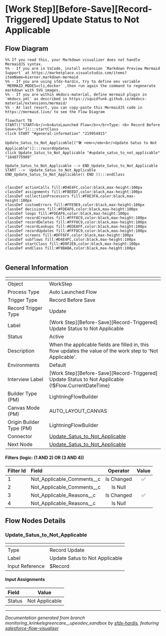 # [Work Step][Before-Save][Record-Triggered] Update Status to Not Applicable

## Flow Diagram

```mermaid
%% If you read this, your Markdown visualizer does not handle MermaidJS syntax.
%% - If you are in VsCode, install extension `Markdown Preview Mermaid Support` at https://marketplace.visualstudio.com/items?itemName=bierner.markdown-mermaid
%% - If you are using sfdx-hardis, try to define env variable `MERMAID_MODES=cli,docker` ,then run again the command to regenerate markdown with SVG images.
%% - If you are within mkdocs-material, define mermaid plugin in `mkdocs.yml` as described in https://squidfunk.github.io/mkdocs-material/extensions/mermaid/
%% - At last resort, you can copy-paste this MermaidJS code in https://mermaid.live/ to see the Flow Diagram

flowchart TB
START(["START<br/><b>AutoLaunched Flow</b></br>Type: <b> Record Before Save</b>"]):::startClass
click START "#general-information" "219954915"

Update_Satus_to_Not_Applicable[("🛠️ <em></em><br/>Update Satus to Not Applicable")]:::recordUpdates
click Update_Satus_to_Not_Applicable "#update_satus_to_not_applicable" "1648775989"

Update_Satus_to_Not_Applicable --> END_Update_Satus_to_Not_Applicable
START -->  Update_Satus_to_Not_Applicable
END_Update_Satus_to_Not_Applicable(( END )):::endClass


classDef actionCalls fill:#D4E4FC,color:black,max-height:100px
classDef assignments fill:#FBEED7,color:black,max-height:100px
classDef collectionProcessors fill:#F0E3FA,color:black,max-height:100px
classDef customErrors fill:#FFE9E9,color:black,max-height:100px
classDef decisions fill:#FDEAF6,color:black,max-height:100px
classDef loops fill:#FDEAF6,color:black,max-height:100px
classDef recordCreates fill:#FFF8C9,color:black,max-height:100px
classDef recordDeletes fill:#FFF8C9,color:black,max-height:100px
classDef recordLookups fill:#EDEAFF,color:black,max-height:100px
classDef recordUpdates fill:#FFF8C9,color:black,max-height:100px
classDef screens fill:#DFF6FF,color:black,max-height:100px
classDef subflows fill:#D4E4FC,color:black,max-height:100px
classDef startClass fill:#D9F2E6,color:black,max-height:100px
classDef endClass fill:#F9BABA,color:black,max-height:100px


```

## General Information

|<!-- -->|<!-- -->|
|:---|:---|
|Object|WorkStep|
|Process Type| Auto Launched Flow|
|Trigger Type| Record Before Save|
|Record Trigger Type| Update|
|Label|[Work Step][Before-Save][Record-Triggered] Update Status to Not Applicable|
|Status|Active|
|Description|When the applicable fields are filled in, this flow updates the value of the work step to 'Not Applicable'.|
|Environments|Default|
|Interview Label|[Work Step][Before-Save][Record-Triggered] Update Status to Not Applicable {!$Flow.CurrentDateTime}|
| Builder Type (PM)|LightningFlowBuilder|
| Canvas Mode (PM)|AUTO_LAYOUT_CANVAS|
| Origin Builder Type (PM)|LightningFlowBuilder|
|Connector|[Update_Satus_to_Not_Applicable](#update_satus_to_not_applicable)|
|Next Node|[Update_Satus_to_Not_Applicable](#update_satus_to_not_applicable)|


#### Filters (logic: **(1 AND 2) OR (3 AND 4)**)

|Filter Id|Field|Operator|Value|
|:-- |:-- |:--:|:--: |
|1|Not_Applicable_Comments__c| Is Changed|✅|
|2|Not_Applicable_Comments__c| Is Null|<!-- -->|
|3|Not_Applicable_Reasons__c| Is Changed|✅|
|4|Not_Applicable_Reasons__c| Is Null|<!-- -->|


## Flow Nodes Details

### Update_Satus_to_Not_Applicable

|<!-- -->|<!-- -->|
|:---|:---|
|Type|Record Update|
|Label|Update Satus to Not Applicable|
|Input Reference|$Record|


#### Input Assignments

|Field|Value|
|:-- |:--: |
|Status|Not Applicable|








___

_Documentation generated from branch monitoring_krinkelsgreencare__upeodev_sandbox by [sfdx-hardis](https://sfdx-hardis.cloudity.com), featuring [salesforce-flow-visualiser](https://github.com/toddhalfpenny/salesforce-flow-visualiser)_